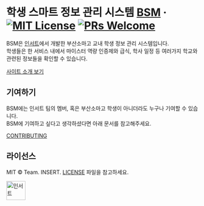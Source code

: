 # 학생 스마트 정보 관리 시스템 [BSM](https://newbsm.team-insert.com) &middot; [![MIT License](https://img.shields.io/badge/license-MIT-blue.svg)](./LICENSE) [![PRs Welcome](https://img.shields.io/badge/PRs-welcome-brightgreen.svg)](./.github/CONTRIBUTING.md)

BSM은 [인서트](https://team-insert.com)에서 개발한 부산소마고 교내 학생 정보 관리 시스템입니다.  
학생들은 한 서비스 내에서 마이스터 역량 인증제와 급식, 학사 일정 등 여러가지 학교와 관련된 정보들을 확인할 수 있습니다.

[사이트 소개 보기](./README_INTRODUCE.md)

## 기여하기

BSM에는 인서트 팀의 멤버, 혹은 부산소마고 학생이 아니더라도 누구나 기여할 수 있습니다.  
BSM에 기여하고 싶다고 생각하셨다면 아래 문서를 참고해주세요.

[CONTRIBUTING](./.github/CONTRIBUTING.md)

## 라이선스

MIT © Team. INSERT. [LICENSE](./LICENSE) 파일을 참고하세요.

<a title="인서트" href="https://team-insert.com">
  <picture>
    <source media="(prefers-color-scheme: dark)" srcset="https://team-insert.com/static/media/logo.fd2f3e70586278ea0e49f7a138595482.svg">
    <img alt="인서트" src="https://team-insert.com/static/media/logo.fd2f3e70586278ea0e49f7a138595482.svg" width="50">
  </picture>
</a>
